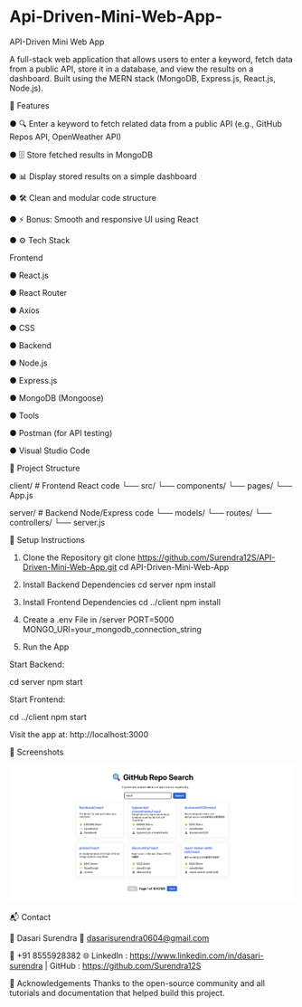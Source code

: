# Api-Driven-Mini-Web-App-
API-Driven Mini Web App

A full-stack web application that allows users to enter a keyword, fetch data from a public API, store it in a database, and view the results on a dashboard. Built using the MERN stack (MongoDB, Express.js, React.js, Node.js).

🚀 Features

●  🔍 Enter a keyword to fetch related data from a public API (e.g., GitHub Repos API, OpenWeather API)

●  🗄 Store fetched results in MongoDB

●  📊 Display stored results on a simple dashboard

● 🛠 Clean and modular code structure

● ⚡ Bonus: Smooth and responsive UI using React

● ⚙ Tech Stack

Frontend

● React.js

● React Router

● Axios

● CSS

● Backend

● Node.js

● Express.js

● MongoDB (Mongoose)

● Tools

● Postman (for API testing)

● Visual Studio Code  


📁 Project Structure

client/           # Frontend React code
└── src/
    └── components/
    └── pages/
    └── App.js

server/           # Backend Node/Express code
└── models/
└── routes/
└── controllers/
└── server.js

🧪 Setup Instructions
1. Clone the Repository
git clone https://github.com/Surendra12S/API-Driven-Mini-Web-App.git
cd API-Driven-Mini-Web-App

2. Install Backend Dependencies
cd server
npm install

3. Install Frontend Dependencies
cd ../client
npm install

4. Create a .env File in /server
PORT=5000
MONGO_URI=your_mongodb_connection_string

6. Run the App

Start Backend:

cd server
npm start


Start Frontend:

cd ../client
npm start

Visit the app at: http://localhost:3000

📸 Screenshots

![image alt](https://github.com/Surendra12S/Api-Driven-Mini-Web-App-/blob/4bf39e92ca21629dd366ebc5b955a3cc3c9a3595/Screenshot%202025-08-25%20221538.png)

📬 Contact

👤 Dasari Surendra
📧 dasarisurendra0604@gmail.com

📱 +91 8555928382
🌐 LinkedIn : https://www.linkedin.com/in/dasari-surendra
 | GitHub  : https://github.com/Surendra12S

🙌 Acknowledgements
Thanks to the open-source community and all tutorials and documentation that helped build this project.
